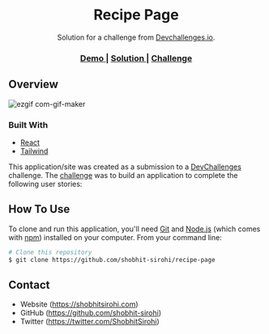 <!-- Please update value in the {}  -->

<h1 align="center">Recipe Page</h1>

<div align="center">
   Solution for a challenge from  <a href="http://devchallenges.io" target="_blank">Devchallenges.io</a>.
</div>

<div align="center">
  <h3>
    <a href="https://loving-elion-df8ce9.netlify.app/">
      Demo
    </a>
    <span> | </span>
    <a href="https://devchallenges.io/solutions/BFqHT2MD9O4rrnfPh8gb">
      Solution
    </a>
    <span> | </span>
    <a href="https://devchallenges.io/challenges/OEKdUZ6xs0h99C38XVht">
      Challenge
    </a>
  </h3>
</div>



## Overview

![ezgif com-gif-maker](https://user-images.githubusercontent.com/21247694/134773814-eee91eb0-030c-4fd6-a5a4-78aed9cb2340.gif)


### Built With

- [React](https://reactjs.org/)
- [Tailwind](https://tailwindcss.com/)


This application/site was created as a submission to a [DevChallenges](https://devchallenges.io/challenges) challenge. The [challenge](https://devchallenges.io/challenges/TtUjDt19eIHxNQ4n5jps) was to build an application to complete the following user stories:


## How To Use

To clone and run this application, you'll need [Git](https://git-scm.com) and [Node.js](https://nodejs.org/en/download/) (which comes with [npm](http://npmjs.com)) installed on your computer. From your command line:

```bash
# Clone this repository
$ git clone https://github.com/shobhit-sirohi/recipe-page

```


## Contact

- Website (https://shobhitsirohi.com)
- GitHub (https://github.com/shobhit-sirohi)
- Twitter (https://twitter.com/ShobhitSirohi)
